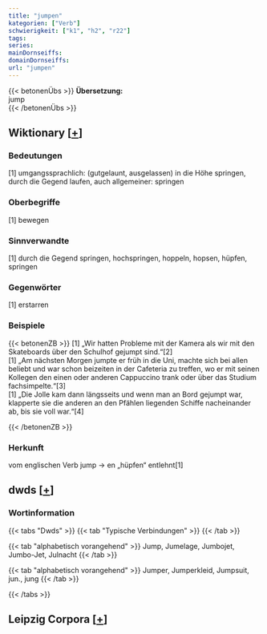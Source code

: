 ```yaml
---
title: "jumpen"
kategorien: ["Verb"]
schwierigkeit: ["k1", "h2", "r22"]
tags:
series:
mainDornseiffs:
domainDornseiffs:
url: "jumpen"
---
```


{{< betonenÜbs >}}
**Übersetzung:**  
jump  
{{< /betonenÜbs >}}

## Wiktionary [[+](https://de.wiktionary.org/wiki/jumpen)]

### Bedeutungen
[1] umgangssprachlich: (gutgelaunt, ausgelassen) in die Höhe springen, durch die Gegend laufen, auch allgemeiner: springen  

### Oberbegriffe
[1] bewegen  

### Sinnverwandte
[1] durch die Gegend springen, hochspringen, hoppeln, hopsen, hüpfen, springen  

### Gegenwörter
[1] erstarren  

### Beispiele
{{< betonenZB >}}
[1] „Wir hatten Probleme mit der Kamera als wir mit den Skateboards über den Schulhof gejumpt sind.“[2]  
[1] „Am nächsten Morgen jumpte er früh in die Uni, machte sich bei allen beliebt und war schon beizeiten in der Cafeteria zu treffen, wo er mit seinen Kollegen den einen oder anderen Cappuccino trank oder über das Studium fachsimpelte.“[3]  
[1] „Die Jolle kam dann längsseits und wenn man an Bord gejumpt war, klapperte sie die anderen an den Pfählen liegenden Schiffe nacheinander ab, bis sie voll war.“[4]  

{{< /betonenZB >}}
### Herkunft
vom englischen Verb jump → en „hüpfen“ entlehnt[1]  



## dwds [[+](https://www.dwds.de/wb/jumpen)]

### Wortinformation
{{< tabs "Dwds" >}}
{{< tab "Typische Verbindungen" >}}
{{< /tab >}}

{{< tab "alphabetisch vorangehend" >}}
Jump, Jumelage, Jumbojet, Jumbo-Jet, Julnacht
{{< /tab >}}

{{< tab "alphabetisch vorangehend" >}}
Jumper, Jumperkleid, Jumpsuit, jun., jung
{{< /tab >}}

{{< /tabs >}}

## Leipzig Corpora [[+](https://corpora.uni-leipzig.de/en/res?word=jumpen&corpusId=deu_newscrawl-public_2018)]


